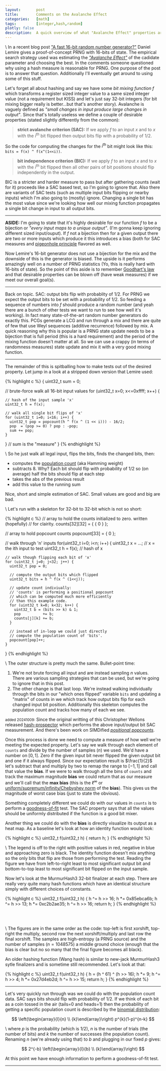 ```yaml
---
layout:       post
title:        Comments on the Avalanche Effect
categories:   [math]
tags:         [integer,hash,random]
plotly: false
description:  A quick overview of what "Avalanche Effect" properties are, why they can be used to test and search for PRNGs and overview of how to convert the property into a comparision measurement.
---
```


\\
In a recent blog post ["A fast 16-bit random number generator?"](https://lemire.me/blog/2019/07/03/a-fast-16-bit-random-number-generator/) Daniel Lemire gives a proof-of-concept PRNG with 16-bits of state. The empirical search strategy used was estimating the [*"Avalanche Effect"*](https://en.wikipedia.org/wiki/Avalanche_effect) of the cadidate parameter and choosing the best. In the comments someone questioned why using a hash measure is reasonable for PRNG. One purpose of the post is to answer that question. Additionally I'll eventually get around to using some of this stuff.

Let's forget all about hashing and say we have some *bit mixing function* $f$ which transforms a register sized integer value to a same sized integer value (not a requirement but KISS) and let's just say 32-bit integers (for bit mixing bigger really is better...but that's another story).  Avalanche is vaguely defined as *"small changes in input produce large changes in output"*. Since that's totally useless we define a couple of desirable properties (stated slightly differently from the common):

> **strict avalanche criterion (SAC):** If we apply $f$ to an input $x$ and to $x$ with the $i^{\text{th}}$ bit flipped then output bits flip with a probability of 1/2. 

So the code for computing the changes for the $i^{\text{th}}$ bit might look like this: `bits = f(x) ^ f(x^(1<<i))`.

> **bit independence criterion (BIC):** If we apply $f$ to an input $x$ and to $x$ with the $i^{\text{th}}$ bit flipped then all other pairs of bit positions should flip independently in the output.

BIC is a stricter and harder measure to pass but after gathering counts (wait for it) proceeds like a SAC based test, so I'm going to ignore that. Also there are variants of SAC tests (such as multiple input bits flipping or nearby inputs) which I'm also going to (mostly) ignore. Changing a single bit has the most value since we're looking how well our mixing function propagates a single bit change in input to all output bits.

-----

**ASIDE:** I'm going to state that it's highly desirable for our function $f$ to be a bijection or *"every input maps to a unique output"*. (I'm gonna keep ignoring different sized input/ouput). If $f$ not a bijection then for a given output there are two or more inputs which produce it this introduces a bias (both for SAC measures and [pigeonhole principle](http://marc-b-reynolds.github.io/math/2016/12/22/Pigeonhole.html) flavored as well.

Now Lemire's 16-bit generator does not use a bijection for the mix and the downside of this is the generator is biased. The upside is it performs amazingly well on a number of PRNG statistics (Yo, this is really hard with 16-bits of state). So the point of this aside is to remember [Goodhart's law](https://en.wikipedia.org/wiki/Goodhart%27s_law) and that desirable properties can be blown off (have weak measures) if we meet our overall goal(s).

-----

Back on topic. SAC: output bits flip with probablity of 1/2. For PRNG we expect the output bits to be set with a probability of 1/2. So feeding a sequence of numbers into $f$ should produce a random number (and yeah there are a bunch of other tests we want to run to see how well it's working). In fact many state-of-the-art random number generators do exactly this.  PCGs generate a LCG and run through a mix and there are quite of few that use Weyl sequences (additive recurrence) followed by mix. A quick reasoning why this is popular is a PRNG state update needs to be a bijection that is full period (this is a hard requirement) and the period of the mixing function doesn't matter at all. So we can use a crappy (in terms of randomness measures) state update and mix it with a very good mixing function.

-----

The remainder of this is spitballing how to make tests out of the desired property. Let jump in a look at a stripped down version that Lemire used:

{% highlight c %}
{
  uint32_t sum = 0;

  // brute-force walk all 16-bit input values
  for (uint32_t x=0; x<=0xffff; x++) {
  
    // hash of the input sample 'x'
    uint32_t h = f(x);
    
    // walk all single bit flips of 'x'
    for (uint32_t i=0; i<16; i++) {
      uint32_t pop = popcount(h ^ f(x ^ (1 << i))) - 16/2;
      pop  = (pop >= 0) ? pop : -pop;
      sum += pop;
    }
  }
  // sum is the "measure"
}
{% endhighlight %}

\\
So he just walk all legal input, flips the bits, finds the changed bits, then:

* computes the [population count](https://en.wikipedia.org/wiki/Hamming_weight) (aka Hamming weight)
* subtracts 8. Why? Each bit should flip with probability of 1/2 so (on average) half the bits should flip at each step
* takes the abs of the previous result
* add this value to the running sum

Nice, short and simple estimation of SAC. Small values are good and big are bad.

\\
Let's run with a skeleton for 32-bit to 32-bit which is not so short:

{% highlight c %}
  // array to hold the counts initialized to zero. written (hopefully)
  // for clairity.
  counts[32][32] = { { 0 } };

  // array to hold popcount counts
  popcount[33] = { 0 };

  // walk through 'n' inputs
  for(uint32_t i=0; i<n; i++) {
    uint32_t x = ...;                 // x = the ith input to test
    uint32_t h = f(x);                // hash of x
    
    // walk though flipping each bit of 'x'
    for (uint32_t j=0; j<32; j++) {
      uint32_t pop = 0;
      
      // compute the output bits which flipped
      uint32_t bits = h ^ f(x ^ (1<<j));

      // update count indiviually: 
      // 'counts' is performing a positional popcount
      // which can be computed much more efficiently
      // than this example code.
      for (uint32_t k=0; k<32; k++) {
        uint32_t b = (bits >> k) & 1;
        pop          += b;
        counts[j][k] += b;
      }
      
      // instead of in-loop we could just directly
      // compute the population count of 'bits'.
      popcount[pop]++;
    }
  }
{% endhighlight %}

\\
The outer structure is pretty much the same. Bullet-point time:

1. We're not brute forcing all input and are instead sampling $n$ values. There are various sampling strategies that can be used, but we're going to ignore that in this post. 
2. The other change is that last loop. We're instead walking individually through the bits in our "which ones flipped" variable `bits` and updating a "matrix" of counts in we which track how output bits flip for each changed input bit position. Additionally this skeleton computes the population count and tracks how many of each we see.

<small>added 20241009:</small> Since the original writting of this Christopher Wellons released [hash-prospector](https://github.com/skeeto/hash-prospector) which performs the above input/output bit SAC measurement. And there's been work on SIMDified [*positional popcounts*](https://github.com/mklarqvist/positional-popcount).

Once this process is done we need to compute a measure of how well we're meeting the expected property.  Let's say we walk through each element of `counts` and divide by the number of samples $\left(n\right)$ we used. We'd have a number on $\left[0,1\right]$.  Zero if the given input bit never flipped the given output bit and one if it always flipped. Since our expectation result is $\frac{1}{2}$ let's subtract that and multiply by two to remap the range to $\left[-1,1\right]$ and call that value the **bias**. If we were to walk through all the bins of `counts` and track the maximum magnitude **bias** we could return that as our measure and we'll call that the **max bias** (this is the $\ell^{\infty}$ or [uniform/supremum/infinity/Chebyshev norm](https://en.wikipedia.org/wiki/Uniform_norm) of the **bias**). This gives us the magnitude of worst case bias (just to state the obvious).

Something completely different we could do with our values in `counts` is to perform a [goodness-of-fit](https://en.wikipedia.org/wiki/Goodness_of_fit) test. The SAC property says that all the values should be uniformly distributed if the function is a good bit mixer.

Another thing we could do with the **bias** is directly visualize its output as a heat map. As a baseline let's look at how an identity function would look:

{% highlight c %}
uint32_t f(uint32_t h) { return h; }
{% endhighlight %}

<p align="center" vertical-align="middle">
<canvas id="sac_id"></canvas>
<canvas id="heat_map"></canvas>
</p>

\\
The legend is off to the right with positive values in red, negative in blue and approaching zero is black. The identity function doesn't mix anything so the only bits that flip are those from performing the test. Reading the figure we have from left-to-right least to most significant output bit and bottom-to-top least to most significant bit flipped on the input sample.

Now let's look at the MurmurHash3 32-bit finalizer at each step. There are really very quite many hash functions which have an identical structure simply with different choices of constants.

{% highlight c %}
uint32_t f(uint32_t h)
{
  h ^= h >> 16; h *= 0x85ebca6b;
  h ^= h >> 13; h *= 0xc2b2ae35;
  h ^= h >> 16;
  return h;
}
{% endhighlight %}

<p align="center" vertical-align="middle">
<canvas id="mh_1"></canvas>
<canvas id="mh_2"></canvas><br>
<canvas id="mh_3"></canvas>
<canvas id="mh_4"></canvas><br>
<canvas id="mh_5"></canvas>
</p>

\\
The figures are in the same order as the code: top-left is first xorshift, top-right the multiply, second row the next xorshift/multiply and last row the final xorshift. The samples are high-entropy (a PRNG source) and the number of samples ($n=1048575$) a middle ground choice (enough that the bias is clear but no so many that the final figure becomes all black).

An older hashing function (Wang hash) is similar to new-jack MurmurHash3 sytle finalizers and is sometime still recommended. Let's look at that:

{% highlight c %}
uint32_t f(uint32_t h)
{
  h = (h ^ 61) ^ (h >> 16);
  h *= 9;
  h ^= h >> 4;
  h *= 0x27d4eb2d;
  h ^= h >> 15;
  return h;
}
{% endhighlight %}


<p align="center" vertical-align="middle">
<canvas id="wang"></canvas>
</p>

-----

Let's very quickly run through was we could do with the population count data. SAC says bits should flip with probability of 1/2. If we think of each bit as a coin tossed in the air (tails=0 and heads=1) then the probability of getting a specific population count is described by the [binomial distribution](https://en.wikipedia.org/wiki/Binomial_distribution):

$$
\left(\begin{array}{l}{n} \\ {k}\end{array}\right) p^{k}(1-p)^{n-k}
$$

\\
where $p$ is the probability (which is 1/2), $n$ is the number of trials (the number of bits) and $k$ the number of successes (the population count). Renaming $n$ (we're already using that) to $b$ and plugging in our fixed $p$ gives:

$$
2^{-b} \left(\begin{array}{l}{b} \\ {k}\end{array}\right)
$$

At this point we have enough information to perform a goodness-of-fit test.

-----

<script>

const cell_w = 5;  // drawn cell size (pixels) w/o padding

const wang = [-5,0,3,-15,-1,5,-8,13,4,2,-7,0,0,0,0,-1,1,3,-15,-1,5,-8,13,4,2,-7,0,-3,0,1,2,1,0,3,-15,-2,6,-9,13,4,2,-7,0,0,0,0,0,1,0,-15,-2,6,-9,13,4,2,-7,0,-3,0,0,-1,1,0,3,-15,-1,6,-8,13,4,2,-7,0,0,0,0,0,1,0,-1,-1,6,-8,13,4,2,-7,0,-3,0,0,0,1,0,1,-16,-2,5,-8,13,4,2,-7,0,0,0,0,0,0,0,-1,0,5,-8,13,4,2,-7,0,-2,0,0,0,0,0,0,1,-3,5,-8,13,3,2,-7,0,0,0,0,0,0,0,0,0,0,-8,13,3,2,-7,0,-3,0,0,0,0,0,0,0,0,5,-9,13,4,2,-7,0,-1,0,0,0,0,0,0,0,0,0,13,4,2,-7,0,-3,0,1,0,0,0,0,0,0,1,-8,13,4,2,-6,-1,0,0,0,0,0,0,0,0,0,0,0,4,2,-6,1,-3,0,0,0,0,0,0,0,0,0,1,12,4,2,-7,0,-1,0,1,1,0,0,0,0,0,0,0,0,2,-7,0,-2,0,0,0,0,0,0,0,0,0,0,1,4,2,-7,0,0,0,0,0,0,0,0,0,0,0,0,0,0,-7,0,-3,0,0,0,0,0,0,0,0,1,1,1,0,3,-7,1,0,0,0,0,0,0,0,0,0,0,0,0,0,0,-1,-3,0,0,0,0,0,0,0,0,0,1,1,0,0,-6,-3,-3,0,0,-1,0,0,0,0,0,0,0,0,0,0,0,-3,0,-1,-1,0,0,1,0,0,0,1,1,0,0,-1,-3,-3,0,0,0,0,0,0,0,0,0,0,0,0,0,0,0,0,0,1,0,0,0,0,0,0,1,1,0,0,-2,0,3,0,2,1,0,0,0,0,0,0,0,0,-1,0,0,0,-1,-1,4,0,1,0,0,0,0,0,0,0,1,-1,-1,0,0,3,-8,0,0,1,-1,1,0,0,0,-1,0,0,0,-1,0,10,0,0,0,0,-1,0,1,-1,-1,0,-1,0,-1,0,3,-7,0,0,1,0,0,0,0,1,-1,0,0,0,0,0,0,-1,0,1,0,0,1,0,0,0,0,-1,0,-1,0,0,7,-1,0,1,-1,0,0,1,2,1,-1,0,0,-2,-1,0,0,0,0,1,0,1,-2,-1,-1,0,1,0,1,0,0,1,-5,0,3,-15,-1,5,-8,13,4,2,-7,0,0,1,0,-3,4,3,-15,-1,5,-8,13,4,2,-7,0,3,-2,-4,9,1,0,3,-15,-2,6,-9,13,4,2,-7,0,0,1,0,-3,4,0,-15,-2,6,-9,13,4,2,-7,0,3,-2,-4,9,1,2,3,-15,-1,6,-8,13,4,2,-7,0,0,1,1,-2,3,0,-4,-1,6,-8,13,4,2,-7,0,3,-2,-4,9,2,1,6,-16,-2,5,-8,13,4,2,-7,0,0,1,1,-3,4,0,-4,-3,5,-8,13,4,2,-7,0,2,-2,-3,9,1,2,6,-4,-3,5,-8,13,3,2,-7,0,0,1,1,-3,4,0,-4,-3,16,-8,13,3,2,-7,0,3,-2,-3,9,1,2,5,-4,-3,5,-9,13,4,2,-7,0,1,1,0,-3,3,0,-4,-2,16,-4,13,4,2,-7,0,3,-2,-4,9,1,2,6,-4,-3,4,-8,13,4,2,-6,-1,0,1,1,-3,3,1,-4,-2,15,-4,-1,4,2,-6,1,3,-2,-3,9,1,2,5,-5,-2,4,2,12,4,2,-7,0,1,2,0,-3,3,0,-5,-2,16,-4,-2,1,2,-7,0,2,-2,-3,10,1,2,6,-4,-3,4,3,-7,4,2,-7,0,0,0,1,-2,3,0,-4,-2,16,-3,-2,1,-22,-7,0,3,-2,-3,10,2,2,6,-4,-3,4,3,-8,1,3,-7,1,0,2,1,-3,4,0,-3,-4,15,-5,-2,1,-22,1,-1,3,-6,-5,8,0,1,10,0,-3,5,2,-7,1,-22,-6,-3,3,2,1,0,3,2,-3,-4,13,-2,-3,0,-19,2,-4,3,-2,-3,6,-2,3,5,-6,-3,3,3,-6,1,-15,-12,-3,3,2,0,-2,5,2,-4,-1,13,-4,-3,-1,-20,2,-5,-9,-2,-3,5,-2,3,5,-6,-3,3,3,-7,1,-15,-12,-9,-3,-8,-1,-1,-6,13,5,8,9,6,0,-8,24,-1,-1,7,-3,2,-16,-3,-7,-9,6,-3,5,3,6,10,15,2,1,10,-11,-3,62,0,23,28,-3,27,6,-3,-15,49,-8,-2,12,-13,-4,-39,-10,-10,-20,9,-4,12,-3,13,27,28,23,2,28,-15,-3,61,11,1,34,14,31,9,0,-14,49,-8,-2,12,-13,-4,-21,-10,-10,-20,9,-4,12,-4,13,26,29,22,3,29,-15,-18,-62,-60,32,22,-9,56,-12,34,-36,-59,16,-5,-21,3,-27,27,15,10,48,5,15,-33,-44,24,24,27,-22,68,-37,12,11,-1];

const sac_id = [-255,-255,-255,-255,-255,-255,-255,-255,-255,-255,-255,-255,-255,-255,-255,-255,-255,-255,-255,-255,-255,-255,-255,-255,-255,-255,-255,-255,-255,-255,-255,255,-255,-255,-255,-255,-255,-255,-255,-255,-255,-255,-255,-255,-255,-255,-255,-255,-255,-255,-255,-255,-255,-255,-255,-255,-255,-255,-255,-255,-255,-255,255,-255,-255,-255,-255,-255,-255,-255,-255,-255,-255,-255,-255,-255,-255,-255,-255,-255,-255,-255,-255,-255,-255,-255,-255,-255,-255,-255,-255,-255,-255,255,-255,-255,-255,-255,-255,-255,-255,-255,-255,-255,-255,-255,-255,-255,-255,-255,-255,-255,-255,-255,-255,-255,-255,-255,-255,-255,-255,-255,-255,-255,255,-255,-255,-255,-255,-255,-255,-255,-255,-255,-255,-255,-255,-255,-255,-255,-255,-255,-255,-255,-255,-255,-255,-255,-255,-255,-255,-255,-255,-255,-255,255,-255,-255,-255,-255,-255,-255,-255,-255,-255,-255,-255,-255,-255,-255,-255,-255,-255,-255,-255,-255,-255,-255,-255,-255,-255,-255,-255,-255,-255,-255,255,-255,-255,-255,-255,-255,-255,-255,-255,-255,-255,-255,-255,-255,-255,-255,-255,-255,-255,-255,-255,-255,-255,-255,-255,-255,-255,-255,-255,-255,-255,255,-255,-255,-255,-255,-255,-255,-255,-255,-255,-255,-255,-255,-255,-255,-255,-255,-255,-255,-255,-255,-255,-255,-255,-255,-255,-255,-255,-255,-255,-255,255,-255,-255,-255,-255,-255,-255,-255,-255,-255,-255,-255,-255,-255,-255,-255,-255,-255,-255,-255,-255,-255,-255,-255,-255,-255,-255,-255,-255,-255,-255,255,-255,-255,-255,-255,-255,-255,-255,-255,-255,-255,-255,-255,-255,-255,-255,-255,-255,-255,-255,-255,-255,-255,-255,-255,-255,-255,-255,-255,-255,-255,255,-255,-255,-255,-255,-255,-255,-255,-255,-255,-255,-255,-255,-255,-255,-255,-255,-255,-255,-255,-255,-255,-255,-255,-255,-255,-255,-255,-255,-255,-255,255,-255,-255,-255,-255,-255,-255,-255,-255,-255,-255,-255,-255,-255,-255,-255,-255,-255,-255,-255,-255,-255,-255,-255,-255,-255,-255,-255,-255,-255,-255,255,-255,-255,-255,-255,-255,-255,-255,-255,-255,-255,-255,-255,-255,-255,-255,-255,-255,-255,-255,-255,-255,-255,-255,-255,-255,-255,-255,-255,-255,-255,255,-255,-255,-255,-255,-255,-255,-255,-255,-255,-255,-255,-255,-255,-255,-255,-255,-255,-255,-255,-255,-255,-255,-255,-255,-255,-255,-255,-255,-255,-255,255,-255,-255,-255,-255,-255,-255,-255,-255,-255,-255,-255,-255,-255,-255,-255,-255,-255,-255,-255,-255,-255,-255,-255,-255,-255,-255,-255,-255,-255,-255,255,-255,-255,-255,-255,-255,-255,-255,-255,-255,-255,-255,-255,-255,-255,-255,-255,-255,-255,-255,-255,-255,-255,-255,-255,-255,-255,-255,-255,-255,-255,255,-255,-255,-255,-255,-255,-255,-255,-255,-255,-255,-255,-255,-255,-255,-255,-255,-255,-255,-255,-255,-255,-255,-255,-255,-255,-255,-255,-255,-255,-255,255,-255,-255,-255,-255,-255,-255,-255,-255,-255,-255,-255,-255,-255,-255,-255,-255,-255,-255,-255,-255,-255,-255,-255,-255,-255,-255,-255,-255,-255,-255,255,-255,-255,-255,-255,-255,-255,-255,-255,-255,-255,-255,-255,-255,-255,-255,-255,-255,-255,-255,-255,-255,-255,-255,-255,-255,-255,-255,-255,-255,-255,255,-255,-255,-255,-255,-255,-255,-255,-255,-255,-255,-255,-255,-255,-255,-255,-255,-255,-255,-255,-255,-255,-255,-255,-255,-255,-255,-255,-255,-255,-255,255,-255,-255,-255,-255,-255,-255,-255,-255,-255,-255,-255,-255,-255,-255,-255,-255,-255,-255,-255,-255,-255,-255,-255,-255,-255,-255,-255,-255,-255,-255,255,-255,-255,-255,-255,-255,-255,-255,-255,-255,-255,-255,-255,-255,-255,-255,-255,-255,-255,-255,-255,-255,-255,-255,-255,-255,-255,-255,-255,-255,-255,255,-255,-255,-255,-255,-255,-255,-255,-255,-255,-255,-255,-255,-255,-255,-255,-255,-255,-255,-255,-255,-255,-255,-255,-255,-255,-255,-255,-255,-255,-255,255,-255,-255,-255,-255,-255,-255,-255,-255,-255,-255,-255,-255,-255,-255,-255,-255,-255,-255,-255,-255,-255,-255,-255,-255,-255,-255,-255,-255,-255,-255,255,-255,-255,-255,-255,-255,-255,-255,-255,-255,-255,-255,-255,-255,-255,-255,-255,-255,-255,-255,-255,-255,-255,-255,-255,-255,-255,-255,-255,-255,-255,255,-255,-255,-255,-255,-255,-255,-255,-255,-255,-255,-255,-255,-255,-255,-255,-255,-255,-255,-255,-255,-255,-255,-255,-255,-255,-255,-255,-255,-255,-255,255,-255,-255,-255,-255,-255,-255,-255,-255,-255,-255,-255,-255,-255,-255,-255,-255,-255,-255,-255,-255,-255,-255,-255,-255,-255,-255,-255,-255,-255,-255,255,-255,-255,-255,-255,-255,-255,-255,-255,-255,-255,-255,-255,-255,-255,-255,-255,-255,-255,-255,-255,-255,-255,-255,-255,-255,-255,-255,-255,-255,-255,255,-255,-255,-255,-255,-255,-255,-255,-255,-255,-255,-255,-255,-255,-255,-255,-255,-255,-255,-255,-255,-255,-255,-255,-255,-255,-255,-255,-255,-255,-255,255,-255,-255,-255,-255,-255,-255,-255,-255,-255,-255,-255,-255,-255,-255,-255,-255,-255,-255,-255,-255,-255,-255,-255,-255,-255,-255,-255,-255,-255,-255,255,-255,-255,-255,-255,-255,-255,-255,-255,-255,-255,-255,-255,-255,-255,-255,-255,-255,-255,-255,-255,-255,-255,-255,-255,-255,-255,-255,-255,-255,-255,255,-255,-255,-255,-255,-255,-255,-255,-255,-255,-255,-255,-255,-255,-255,-255,-255,-255,-255,-255,-255,-255,-255,-255,-255,-255,-255,-255,-255,-255,-255,255,-255,-255,-255,-255,-255,-255,-255,-255,-255,-255,-255,-255,-255,-255,-255,-255,-255,-255,-255,-255,-255,-255,-255,-255,-255,-255,-255,-255,-255,-255,-255];

const mh_1 = [-255,-255,-255,-255,-255,-255,-255,-255,-255,-255,-255,-255,-255,-255,-255,255,-255,-255,-255,-255,-255,-255,-255,-255,-255,-255,-255,-255,-255,-255,-255,255,-255,-255,-255,-255,-255,-255,-255,-255,-255,-255,-255,-255,-255,-255,255,-255,-255,-255,-255,-255,-255,-255,-255,-255,-255,-255,-255,-255,-255,-255,255,-255,-255,-255,-255,-255,-255,-255,-255,-255,-255,-255,-255,-255,-255,255,-255,-255,-255,-255,-255,-255,-255,-255,-255,-255,-255,-255,-255,-255,-255,255,-255,-255,-255,-255,-255,-255,-255,-255,-255,-255,-255,-255,-255,-255,255,-255,-255,-255,-255,-255,-255,-255,-255,-255,-255,-255,-255,-255,-255,-255,255,-255,-255,-255,-255,-255,-255,-255,-255,-255,-255,-255,-255,-255,-255,255,-255,-255,-255,-255,-255,-255,-255,-255,-255,-255,-255,-255,-255,-255,-255,255,-255,-255,-255,-255,-255,-255,-255,-255,-255,-255,-255,-255,-255,-255,255,-255,-255,-255,-255,-255,-255,-255,-255,-255,-255,-255,-255,-255,-255,-255,255,-255,-255,-255,-255,-255,-255,-255,-255,-255,-255,-255,-255,-255,-255,255,-255,-255,-255,-255,-255,-255,-255,-255,-255,-255,-255,-255,-255,-255,-255,255,-255,-255,-255,-255,-255,-255,-255,-255,-255,-255,-255,-255,-255,-255,255,-255,-255,-255,-255,-255,-255,-255,-255,-255,-255,-255,-255,-255,-255,-255,255,-255,-255,-255,-255,-255,-255,-255,-255,-255,-255,-255,-255,-255,-255,255,-255,-255,-255,-255,-255,-255,-255,-255,-255,-255,-255,-255,-255,-255,-255,255,-255,-255,-255,-255,-255,-255,-255,-255,-255,-255,-255,-255,-255,-255,255,-255,-255,-255,-255,-255,-255,-255,-255,-255,-255,-255,-255,-255,-255,-255,255,-255,-255,-255,-255,-255,-255,-255,-255,-255,-255,-255,-255,-255,-255,255,-255,-255,-255,-255,-255,-255,-255,-255,-255,-255,-255,-255,-255,-255,-255,255,-255,-255,-255,-255,-255,-255,-255,-255,-255,-255,-255,-255,-255,-255,255,-255,-255,-255,-255,-255,-255,-255,-255,-255,-255,-255,-255,-255,-255,-255,255,-255,-255,-255,-255,-255,-255,-255,-255,-255,-255,-255,-255,-255,-255,255,-255,-255,-255,-255,-255,-255,-255,-255,-255,-255,-255,-255,-255,-255,-255,255,-255,-255,-255,-255,-255,-255,-255,-255,-255,-255,-255,-255,-255,-255,255,-255,-255,-255,-255,-255,-255,-255,-255,-255,-255,-255,-255,-255,-255,-255,255,-255,-255,-255,-255,-255,-255,-255,-255,-255,-255,-255,-255,-255,-255,255,-255,-255,-255,-255,-255,-255,-255,-255,-255,-255,-255,-255,-255,-255,-255,255,-255,-255,-255,-255,-255,-255,-255,-255,-255,-255,-255,-255,-255,-255,255,-255,-255,-255,-255,-255,-255,-255,-255,-255,-255,-255,-255,-255,-255,-255,255,-255,-255,-255,-255,-255,-255,-255,-255,-255,-255,-255,-255,-255,-255,-255,-255,-255,-255,-255,-255,-255,-255,-255,-255,-255,-255,-255,-255,-255,-255,255,-255,-255,-255,-255,-255,-255,-255,-255,-255,-255,-255,-255,-255,-255,-255,-255,-255,-255,-255,-255,-255,-255,-255,-255,-255,-255,-255,-255,-255,-255,255,-255,-255,-255,-255,-255,-255,-255,-255,-255,-255,-255,-255,-255,-255,-255,-255,-255,-255,-255,-255,-255,-255,-255,-255,-255,-255,-255,-255,-255,-255,255,-255,-255,-255,-255,-255,-255,-255,-255,-255,-255,-255,-255,-255,-255,-255,-255,-255,-255,-255,-255,-255,-255,-255,-255,-255,-255,-255,-255,-255,-255,255,-255,-255,-255,-255,-255,-255,-255,-255,-255,-255,-255,-255,-255,-255,-255,-255,-255,-255,-255,-255,-255,-255,-255,-255,-255,-255,-255,-255,-255,-255,255,-255,-255,-255,-255,-255,-255,-255,-255,-255,-255,-255,-255,-255,-255,-255,-255,-255,-255,-255,-255,-255,-255,-255,-255,-255,-255,-255,-255,-255,-255,255,-255,-255,-255,-255,-255,-255,-255,-255,-255,-255,-255,-255,-255,-255,-255,-255,-255,-255,-255,-255,-255,-255,-255,-255,-255,-255,-255,-255,-255,-255,255,-255,-255,-255,-255,-255,-255,-255,-255,-255,-255,-255,-255,-255,-255,-255,-255,-255,-255,-255,-255,-255,-255,-255,-255,-255,-255,-255,-255,-255,-255,255,-255,-255,-255,-255,-255,-255,-255,-255,-255,-255,-255,-255,-255,-255,-255,-255,-255,-255,-255,-255,-255,-255,-255,-255,-255,-255,-255,-255,-255,-255,255,-255,-255,-255,-255,-255,-255,-255,-255,-255,-255,-255,-255,-255,-255,-255,-255,-255,-255,-255,-255,-255,-255,-255,-255,-255,-255,-255,-255,-255,-255,255,-255,-255,-255,-255,-255,-255,-255,-255,-255,-255,-255,-255,-255,-255,-255,-255,-255,-255,-255,-255,-255,-255,-255,-255,-255,-255,-255,-255,-255,-255,255,-255,-255,-255,-255,-255,-255,-255,-255,-255,-255,-255,-255,-255,-255,-255,-255,-255,-255,-255,-255,-255,-255,-255,-255,-255,-255,-255,-255,-255,-255,255,-255,-255,-255,-255,-255,-255,-255,-255,-255,-255,-255,-255,-255,-255,-255,-255,-255,-255,-255,-255,-255,-255,-255,-255,-255,-255,-255,-255,-255,-255,255,-255,-255,-255,-255,-255,-255,-255,-255,-255,-255,-255,-255,-255,-255,-255,-255,-255,-255,-255,-255,-255,-255,-255,-255,-255,-255,-255,-255,-255,-255,255,-255,-255,-255,-255,-255,-255,-255,-255,-255,-255,-255,-255,-255,-255,-255,-255,-255,-255,-255,-255,-255,-255,-255,-255,-255,-255,-255,-255,-255,-255,255,-255,-255,-255,-255,-255,-255,-255,-255,-255,-255,-255,-255,-255,-255,-255,-255,-255,-255,-255,-255,-255,-255,-255,-255,-255,-255,-255,-255,-255,-255,255,-255,-255,-255,-255,-255,-255,-255,-255,-255,-255,-255,-255,-255,-255,-255,-255,-255,-255,-255,-255,-255,-255,-255,-255,-255,-255,-255,-255,-255,-255,-255];

const mh_2 = [-255,-255,-255,-255,-255,-255,-255,-255,-255,-255,-255,-255,-255,-255,-255,255,-1,128,63,96,80,-88,172,-42,149,53,101,77,-89,172,-42,148,-255,-255,-255,-255,-255,-255,-255,-255,-255,-255,-255,-255,-255,-255,255,-1,128,63,96,79,-88,171,-42,148,53,101,77,-89,172,-42,148,0,-255,-255,-255,-255,-255,-255,-255,-255,-255,-255,-255,-255,-255,255,-1,128,63,96,79,-88,172,-41,148,53,101,77,-89,172,-42,148,0,-127,-255,-255,-255,-255,-255,-255,-255,-255,-255,-255,-255,-255,255,-1,128,63,96,79,-88,172,-42,149,53,101,77,-89,172,-41,148,1,-127,-13,-255,-255,-255,-255,-255,-255,-255,-255,-255,-255,-255,255,0,128,64,96,80,-88,172,-42,149,53,101,77,-89,172,-41,149,0,-128,-13,-96,-255,-255,-255,-255,-255,-255,-255,-255,-255,-255,255,0,128,64,96,80,-88,171,-42,149,53,101,77,-89,172,-41,148,0,-127,-13,-96,-67,-255,-255,-255,-255,-255,-255,-255,-255,-255,255,1,127,64,95,80,-87,171,-42,148,53,101,77,-89,172,-42,148,0,-127,-13,-96,-67,-88,-255,-255,-255,-255,-255,-255,-255,-255,255,6,124,65,95,80,-88,171,-42,148,53,101,78,-89,172,-42,148,0,-127,-13,-96,-67,-88,171,-255,-255,-255,-255,-255,-255,-255,255,4,125,65,95,80,-88,171,-42,148,53,101,77,-89,172,-42,148,0,-127,-13,-95,-67,-87,171,-42,-255,-255,-255,-255,-255,-255,255,-8,132,62,97,79,-88,172,-42,149,53,101,77,-89,172,-41,148,0,-127,-13,-96,-67,-88,171,-42,-149,-255,-255,-255,-255,-255,255,80,87,84,86,85,-85,170,-42,149,53,101,77,-89,172,-42,148,0,-128,-13,-96,-67,-88,171,-42,-149,-10,-255,-255,-255,-255,255,95,80,87,84,86,-85,170,-42,148,53,101,77,-89,172,-42,149,0,-127,-13,-95,-67,-88,171,-42,-148,-10,-101,-255,-255,-255,255,64,95,80,87,84,-85,170,-42,149,53,101,77,-89,172,-42,149,0,-127,-13,-95,-67,-88,172,-42,-148,-10,-101,66,-255,-255,255,127,64,95,80,87,-84,169,-43,149,53,101,77,-89,172,-41,148,0,-128,-13,-96,-67,-87,171,-42,-149,-10,-101,66,-89,-255,255,0,127,64,95,80,-88,172,-42,149,53,101,77,-89,172,-42,148,0,-128,-13,-96,-67,-88,172,-42,-149,-10,-101,66,-89,172,255,255,0,127,64,96,-80,167,-44,150,53,101,77,-89,172,-42,148,0,-128,-13,-96,-67,-88,171,-42,-148,-10,-100,67,-89,172,42,-255,-255,-255,-255,-255,-255,-255,-255,-255,-255,-255,-255,-255,-255,-255,255,-1,128,63,96,80,-88,172,-42,149,53,101,77,-89,172,-42,-148,-255,-255,-255,-255,-255,-255,-255,-255,-255,-255,-255,-255,-255,-255,255,-1,128,63,96,79,-88,171,-42,148,53,101,77,-89,172,-42,-148,-202,-255,-255,-255,-255,-255,-255,-255,-255,-255,-255,-255,-255,-255,255,-1,128,63,96,79,-88,172,-41,148,53,101,77,-89,172,-42,-148,-202,228,-255,-255,-255,-255,-255,-255,-255,-255,-255,-255,-255,-255,255,-1,128,63,96,79,-88,172,-42,149,53,101,77,-89,172,-41,-148,-202,228,14,-255,-255,-255,-255,-255,-255,-255,-255,-255,-255,-255,255,0,128,64,96,80,-88,172,-42,149,53,101,77,-89,172,-41,-149,-202,228,13,121,-255,-255,-255,-255,-255,-255,-255,-255,-255,-255,255,0,128,64,96,80,-88,171,-42,149,53,101,77,-89,172,-41,-148,-202,228,13,121,67,-255,-255,-255,-255,-255,-255,-255,-255,-255,255,1,127,64,95,80,-87,171,-42,148,53,101,77,-89,172,-42,-148,-202,228,13,121,66,-94,-255,-255,-255,-255,-255,-255,-255,-255,255,6,124,65,95,80,-88,171,-42,148,53,101,78,-89,172,-42,-148,-202,228,14,121,67,-94,-174,-255,-255,-255,-255,-255,-255,-255,255,4,125,65,95,80,-88,171,-42,148,53,101,77,-89,172,-42,-148,-202,228,14,121,67,-94,-175,-215,-255,-255,-255,-255,-255,-255,255,-8,132,62,97,79,-88,172,-42,149,53,101,77,-89,172,-41,-148,-202,228,13,121,67,-94,-175,-215,235,-255,-255,-255,-255,-255,255,80,87,84,86,85,-85,170,-42,149,53,101,77,-89,172,-42,-148,-202,228,13,121,67,-94,-175,-215,235,10,-255,-255,-255,-255,255,95,80,87,84,86,-85,170,-42,148,53,101,77,-89,172,-42,-149,-202,228,14,121,67,-94,-175,-215,235,10,122,-255,-255,-255,255,64,95,80,87,84,-85,170,-42,149,53,101,77,-89,172,-42,-149,-202,228,14,120,67,-94,-174,-215,235,10,122,-66,-255,-255,255,127,64,95,80,87,-84,169,-43,149,53,101,77,-89,172,-41,-148,-201,228,14,121,67,-94,-174,-215,235,10,123,-66,-161,-255,255,0,127,64,95,80,-88,172,-42,149,53,101,77,-89,172,-42,-148,-202,228,13,121,67,-94,-174,-215,235,10,123,-66,-161,-208,255,255,0,127,64,96,-80,167,-44,150,53,101,77,-89,172,-42,-148,-202,228,13,121,67,-94,-174,-214,235,10,122,-66,-161,-208,231];

const mh_3 = [-255,-255,255,-1,128,63,96,80,-88,172,-42,149,53,101,77,89,0,21,-37,96,80,-88,172,-42,149,53,101,77,-89,172,-42,148,-255,255,-1,128,63,96,79,-88,171,-42,148,53,101,77,89,1,21,-37,0,79,-88,171,-42,148,53,101,77,-89,172,-42,148,0,255,-1,128,63,96,79,-88,172,-41,148,53,101,77,89,1,21,-37,0,40,-88,172,-41,148,53,101,77,-89,172,-42,148,0,-127,-1,128,63,96,79,-88,172,-42,149,53,101,77,89,1,21,-37,0,40,-5,172,-42,149,53,101,77,-89,172,-41,148,1,-127,-13,128,64,96,80,-88,172,-42,149,53,101,77,89,0,21,-37,0,39,-4,64,-42,149,53,101,77,-89,172,-41,149,0,-128,-13,-96,64,96,80,-88,171,-42,149,53,101,77,89,0,21,-37,0,40,-4,64,-11,149,53,101,77,-89,172,-41,148,0,-127,-13,-96,-67,95,80,-87,171,-42,148,53,101,77,89,0,21,-38,0,40,-4,65,-11,51,53,101,77,-89,172,-42,148,0,-127,-13,-96,-67,-88,80,-88,171,-42,148,53,101,78,89,-4,20,-38,0,40,-4,64,-11,51,-36,101,78,-89,172,-42,148,0,-127,-13,-96,-67,-88,171,-88,171,-42,148,53,101,77,89,-3,20,-38,0,40,-5,64,-11,51,-36,17,77,-89,172,-42,148,0,-127,-13,-95,-67,-87,171,-42,172,-42,149,53,101,77,89,5,21,-36,0,39,-4,64,-11,51,-35,17,45,-89,172,-41,148,0,-127,-13,-96,-67,-88,171,-42,-149,-42,149,53,101,77,89,-53,14,-49,0,42,-5,64,-12,51,-36,17,45,-4,172,-42,148,0,-128,-13,-96,-67,-88,171,-42,-149,-10,148,53,101,77,89,-64,13,-51,0,43,-4,64,-10,51,-36,17,45,-4,68,-42,149,0,-127,-13,-95,-67,-88,171,-42,-148,-10,-101,53,101,77,89,-44,16,-47,0,42,-4,64,-11,51,-35,17,45,-4,68,11,149,0,-127,-13,-95,-67,-88,172,-42,-148,-10,-101,66,101,77,89,-86,11,-55,0,44,-4,64,-11,51,-35,17,45,-4,68,11,51,0,-128,-13,-96,-67,-87,171,-42,-149,-10,-101,66,-89,77,89,0,20,-37,0,40,-5,64,-11,51,-36,16,45,-3,68,10,52,10,-128,-13,-96,-67,-88,172,-42,-149,-10,-101,66,-89,172,89,-172,0,-74,0,48,-4,63,-12,52,-35,16,45,-4,68,11,52,10,18,-13,-96,-67,-88,171,-42,-148,-10,-100,67,-89,172,42,-255,-255,255,-1,128,63,96,80,-88,172,-42,149,53,101,77,89,0,21,37,96,80,-88,172,-42,149,53,101,77,-89,172,-42,-148,-255,255,-1,128,63,96,79,-88,171,-42,148,53,101,77,89,1,21,37,76,79,-88,171,-42,148,53,101,77,-89,172,-42,-148,-202,255,-1,128,63,96,79,-88,172,-41,148,53,101,77,89,1,21,37,76,-71,-88,172,-41,148,53,101,77,-89,172,-42,-148,-202,228,-1,128,63,96,79,-88,172,-42,149,53,101,77,89,1,21,37,76,-71,5,172,-42,149,53,101,77,-89,172,-41,-148,-202,228,14,128,64,96,80,-88,172,-42,149,53,101,77,89,0,21,37,76,-71,4,-81,-42,149,53,101,77,-89,172,-41,-149,-202,228,13,121,64,96,80,-88,171,-42,149,53,101,77,89,0,21,37,76,-71,4,-81,11,149,53,101,77,-89,172,-41,-148,-202,228,13,121,67,95,80,-87,171,-42,148,53,101,77,89,0,21,38,75,-72,5,-82,11,55,53,101,77,-89,172,-42,-148,-202,228,13,121,66,-94,80,-88,171,-42,148,53,101,78,89,-4,20,38,75,-72,5,-81,11,54,37,101,78,-89,172,-42,-148,-202,228,14,121,67,-94,-174,-88,171,-42,148,53,101,77,89,-3,20,38,75,-71,5,-81,11,54,37,85,77,-89,172,-42,-148,-202,228,14,121,67,-94,-175,-215,172,-42,149,53,101,77,89,5,21,36,76,-71,5,-81,12,55,37,85,-71,-89,172,-41,-148,-202,228,13,121,67,-94,-175,-215,235,-42,149,53,101,77,89,-53,14,49,68,-76,4,-81,11,55,36,85,-71,3,172,-42,-148,-202,228,13,121,67,-94,-175,-215,235,10,148,53,101,77,89,-64,13,51,67,-76,5,-80,11,55,37,85,-71,4,-83,-42,-149,-202,228,14,121,67,-94,-175,-215,235,10,122,53,101,77,89,-44,16,47,69,-75,4,-80,11,55,36,85,-71,4,-83,-11,-149,-202,228,14,120,67,-94,-174,-215,235,10,122,-66,101,77,89,-86,11,55,63,-78,5,-80,11,55,36,85,-71,3,-83,-11,-93,-201,228,14,121,67,-94,-174,-215,235,10,123,-66,-161,77,89,0,20,37,75,-71,5,-81,11,55,37,85,-71,4,-83,-11,-93,-164,228,13,121,67,-94,-174,-215,235,10,123,-66,-161,-208,89,-172,0,74,51,-86,4,-80,11,55,36,85,-71,4,-82,-11,-94,-165,-207,13,121,67,-94,-174,-214,235,10,122,-66,-161,-208,231];

const mh_4 = [-255,-255,255,0,-64,16,24,1,10,3,0,2,0,-1,1,0,-1,0,0,0,0,0,0,0,0,0,0,0,0,0,0,0,-255,255,-1,-128,0,24,-4,10,3,2,2,0,-1,0,0,0,0,0,0,0,0,0,0,0,1,0,0,0,0,0,0,0,255,-1,-128,0,32,4,8,2,1,3,0,-1,0,0,0,0,-1,0,0,0,0,0,0,0,0,0,0,0,0,0,0,0,-1,128,-63,-64,15,-14,-16,-2,-1,-1,-1,0,1,0,0,0,0,0,0,0,0,0,0,0,0,-1,0,0,0,0,0,0,128,64,-95,-32,-24,1,-3,1,-3,-1,0,2,0,0,0,0,0,0,0,0,-1,0,0,0,0,0,0,0,0,0,0,0,64,96,-79,48,20,6,-12,-4,1,0,2,0,0,0,0,0,0,0,0,0,0,0,0,0,0,0,0,0,0,0,0,0,95,80,87,-40,0,4,-4,-1,3,4,0,0,0,0,0,0,0,0,0,0,0,0,0,0,0,0,0,0,0,0,0,0,80,-88,4,0,-1,2,5,-1,-5,0,0,0,0,0,0,0,0,0,0,0,0,0,0,0,0,0,-1,0,0,0,0,0,-88,171,42,-86,0,13,-5,-7,-1,0,0,-1,0,0,0,0,0,0,0,0,0,0,0,0,0,0,0,0,0,0,0,0,172,-42,-65,0,16,6,-3,3,0,-1,0,-1,0,1,0,0,0,0,0,0,0,0,0,0,0,0,0,0,0,0,0,0,-42,149,-53,-74,13,16,4,3,-1,0,0,1,0,0,0,0,0,0,0,0,0,0,0,0,0,0,1,0,0,0,0,0,148,53,-101,-27,25,11,-3,0,0,0,1,0,0,0,0,0,0,0,0,0,0,0,0,0,0,0,0,0,0,0,0,0,53,101,-77,-50,0,-11,2,0,-1,0,0,0,0,0,0,0,0,0,0,0,0,0,0,0,0,0,0,0,0,0,0,0,101,77,-89,44,0,-6,-1,0,-1,1,0,0,0,0,0,0,0,0,0,0,0,0,0,0,0,0,0,0,0,0,0,0,77,89,0,-20,-16,0,-3,0,3,0,1,0,1,0,1,0,0,1,0,0,0,0,0,0,0,0,0,0,0,0,0,0,89,-172,0,53,0,5,-2,-3,0,-1,3,0,1,1,0,0,0,1,0,0,0,0,-1,0,0,0,0,0,0,0,0,0,-255,-255,255,0,-64,16,24,1,10,3,0,2,0,-1,1,0,-1,0,0,0,0,0,0,0,0,0,0,0,0,0,0,0,-255,255,-1,-128,0,24,-4,10,3,2,2,0,-1,0,0,0,0,0,0,0,0,0,0,1,0,0,0,0,0,0,0,0,255,-1,-128,0,32,4,8,2,1,3,0,-1,0,0,0,0,1,0,0,0,0,0,-1,0,0,0,0,0,0,0,0,0,-1,128,-63,-64,15,-14,-16,-2,-1,-1,-1,0,1,0,0,0,0,0,0,0,0,0,0,0,0,0,0,0,0,0,0,1,128,64,-95,-32,-24,1,-3,1,-3,-1,0,2,0,0,0,0,0,0,0,0,1,0,0,0,0,0,0,0,0,0,0,0,64,96,-79,48,20,6,-12,-4,1,0,2,0,0,0,0,0,0,0,0,0,0,0,0,-1,0,0,0,0,0,0,0,0,95,80,87,-40,0,4,-4,-1,3,4,0,0,0,0,0,0,0,0,0,1,0,0,0,0,0,0,0,0,0,0,0,0,80,-88,4,0,-1,2,5,-1,-5,0,0,0,0,0,-1,0,0,0,0,0,0,0,1,0,0,0,0,0,-1,0,0,0,-88,171,42,-86,0,13,-5,-7,-1,0,0,0,0,1,0,0,0,0,0,0,0,0,0,0,0,0,0,0,0,0,0,0,172,-42,-65,0,16,6,-3,3,0,1,0,0,0,0,1,0,0,0,0,0,0,0,0,0,0,0,0,0,0,0,0,-1,-42,149,-53,-74,13,16,4,3,1,-1,0,0,0,0,0,0,0,0,0,0,0,0,0,0,0,0,0,0,0,0,0,0,148,53,-101,-27,25,11,-3,0,1,-1,0,-1,0,0,0,0,0,-1,0,0,0,0,0,0,0,0,0,0,0,0,0,0,53,101,-77,-50,0,-11,-2,4,0,0,0,1,0,0,0,0,0,0,0,0,0,0,0,0,0,0,0,0,0,0,0,0,101,77,-89,44,0,6,2,-4,4,-1,-1,0,0,0,0,0,0,0,0,1,0,0,0,0,0,0,0,0,0,0,0,0,77,89,0,-20,16,-11,-3,-1,1,-1,0,0,-1,-1,0,0,0,0,-1,0,0,0,0,0,0,0,0,0,0,0,0,0,89,-172,0,-53,8,13,4,4,7,-1,1,0,-1,0,0,-1,0,0,0,1,0,0,0,0,0,0,0,0,0,0,0,0];

const mh_5 = [-1,0,0,0,0,0,0,0,0,0,0,0,0,0,0,0,-1,0,0,0,0,0,0,0,0,0,0,0,0,0,0,0,0,0,0,0,0,0,0,0,0,0,1,0,1,0,0,0,0,0,0,0,0,0,0,0,1,0,0,0,0,0,0,0,1,0,-1,0,0,0,1,0,0,0,0,0,0,0,0,0,-1,0,0,0,0,0,0,0,0,0,0,0,0,0,0,0,0,0,0,1,0,0,0,0,0,0,1,0,0,0,0,0,0,0,0,0,0,0,0,0,0,-1,0,0,0,0,0,0,0,0,0,0,0,0,0,0,0,0,0,0,0,0,0,0,0,0,0,0,-1,0,0,0,0,0,0,0,0,0,0,0,0,0,0,0,0,0,0,0,0,0,0,0,0,0,0,0,0,0,0,0,0,0,0,0,0,0,0,0,0,0,0,0,0,0,0,0,0,0,0,1,0,0,0,0,0,1,0,0,0,0,0,0,0,0,0,0,0,0,0,0,0,0,0,0,-1,0,0,0,0,0,0,0,0,0,0,0,0,0,0,1,0,0,0,0,0,0,0,0,0,0,-1,0,0,0,0,0,0,0,0,0,0,0,0,0,0,0,0,0,0,0,0,0,0,0,0,0,0,0,0,0,0,0,0,0,0,0,0,0,0,0,0,0,0,0,0,-1,0,0,0,0,1,0,0,0,0,0,0,0,0,0,0,0,0,0,0,0,0,0,0,0,0,0,0,0,0,0,1,0,0,0,1,0,0,0,0,0,0,0,0,0,0,0,0,0,0,0,1,0,0,0,0,0,0,0,0,0,0,0,0,0,0,0,0,0,0,0,0,0,0,0,0,0,0,0,0,0,0,0,0,0,0,0,0,0,0,0,0,0,0,0,0,0,-1,0,0,0,0,0,0,0,0,0,0,0,0,0,0,0,0,0,0,0,0,0,0,0,0,0,0,0,0,0,0,0,0,0,0,0,0,0,0,0,0,0,0,0,0,0,0,0,0,0,0,0,0,0,0,0,0,0,0,0,0,0,0,0,0,0,0,0,0,0,0,0,0,1,0,0,0,0,0,0,0,0,0,0,0,0,0,0,0,1,0,0,0,0,0,0,0,0,0,0,0,0,0,0,0,1,0,0,0,0,-1,0,0,0,0,0,0,0,0,0,-1,0,0,-1,0,0,0,0,0,0,0,0,0,0,0,0,-1,0,0,0,0,0,0,0,0,0,0,0,0,0,0,0,0,0,0,0,0,0,0,0,0,0,0,0,0,0,0,0,0,0,0,0,0,0,0,1,0,0,0,0,0,0,0,0,-1,0,0,0,0,0,0,0,1,0,0,0,0,0,0,0,1,0,0,0,0,0,-1,0,0,0,0,0,0,0,0,0,0,0,0,0,0,0,0,0,0,0,0,0,0,0,0,0,0,0,0,0,0,0,0,0,0,0,0,0,0,0,0,1,0,0,1,0,0,0,0,0,0,0,0,0,0,0,-1,0,0,0,0,0,1,0,0,0,0,0,0,0,0,0,0,0,0,0,0,0,0,0,0,0,0,0,0,0,0,0,0,0,0,0,0,0,0,0,0,-1,0,0,0,0,0,0,0,0,0,0,0,0,0,0,0,0,0,0,0,0,0,0,1,0,0,0,0,1,0,0,0,0,0,0,0,0,0,0,0,0,0,0,0,-1,0,0,0,0,0,0,0,0,0,0,0,0,0,0,0,0,0,0,1,0,0,0,0,0,-1,0,0,0,0,0,0,0,0,0,0,0,0,0,0,0,0,-1,0,0,0,0,0,0,0,0,0,0,0,0,0,0,0,0,0,0,0,0,-1,0,0,0,0,0,0,0,0,0,0,0,0,0,0,0,0,0,0,0,0,0,0,0,0,0,0,0,0,-1,0,0,0,0,0,0,0,0,0,0,0,0,0,0,0,0,0,0,0,0,0,0,0,0,0,0,0,0,0,0,0,0,0,0,0,0,0,0,-1,0,0,0,0,0,0,0,0,0,0,-1,0,0,0,0,0,0,0,0,0,0,0,0,0,0,0,0,0,0,0,0,0,0,0,0,0,0,0,0,0,0,0,0,0,0,0,0,0,0,0,0,0,0,0,0,0,0,0,0,0,0,0,0,0,0,0,0,0,0,0,0,0,0,0,0,0,1,0,0,0,0,0,0,0,0,0,0,0,0,0,0,1,0,0,0,0,0,0,0,0,0,0,0,0,0,0,0,-1,0,0,0,0,0,0,0,0,0,0,0,0,0,0,0,0,0,0,0,0,0,0,0,0,0,0,0,0,0,0,0,0,1,0,0,0,0,0,0,0,0,0,0,0,0];

function viz_fill(pix,x,y,w, r,g,b)
{
  var sx = (cell_w+1);
  var i  = 2 + sx*(w+x+y+sx*w*y);
 
  i *= 4;

  for(var k=0; k<cell_w; k++) {
    for(var j=0; j<cell_w;j++) {
      pix[i+0] = r;
      pix[i+1] = g;
      pix[i+2] = b;
      pix[i+3] = 255;
      i += 4;
    }
    i += 4*(2+sx*w-sx);
  }
}

function color(v)
{
  var r,g,b;

  if (v === 0) { r=g=b=0; } else
  if (v === -1 || v === 1) { r=g=b=20; } else
  if (v >= 0) {
     r = 128 - 65 + v; 
     g = 128 - 90;
     b = 128 - 90;
   } else {
     r = 128 - 90;
     g = 128 - 90;
     b = 128 - 65 - v;
 }

  return [r,g,b];
}

function viz_bias(name,data,w,h)
{
  var cw  = (cell_w+1)*w+1;
  var ch  = (cell_w+1)*h+1;
  var id  = document.getElementById(name);
  var ctx = id.getContext('2d');
  var img = ctx.createImageData(cw,ch);
  var pix = img.data;
  var si  = 0;
  
  id.width  = cw;
  id.height = ch;

  for (var i = 0; i < pix.length; i += 4) {
    pix[i] = pix[i+1] = pix[i+2] = 0, pix[i+3] = 255;
  }

  for (var y=0; y<h; y++) {
    for (var x=0; x<w; x++)  {
      var c = color(data[si++]);
      viz_fill(pix, x, y, w, c[0],c[1],c[2]);
    }
  }

  ctx.putImageData(img,0,0)
}

// temp hack
function viz_legend(name,w,h)
{
  var y;
  w = (cell_w+1)*w+1;
  h = (cell_w+1)*h+1;

  var s = 2.0/h;

  var id  = document.getElementById(name);

  if (id != null) {
    var ctx = id.getContext('2d');
    var img = ctx.createImageData(w,h);
    var pix = img.data;
    
    id.width  = 2*w;
    id.height = h;
    pix.fill(255);

    for (var y=0; y<=h; y++) {
      var c = color(Math.round(255.5*(1-s*y)));
      var i = 4*y*w;
      
      for (var x=0; x<w; x++)  {
        pix[i+0] = c[0];
        pix[i+1] = c[1];
        pix[i+2] = c[2];
        pix[i+3] = 255;
        i += 4;
      }
    }

    ctx.putImageData(img,0,0)
    return img;
  }
  else console.log('opps');
}

// sigh
function viz_dup(name,data)
{
  var id  = document.getElementById(name);
  if (id != null) {
    id.getContext('2d').putImageData(data,0,0);
  }
}

viz_bias('sac_id',  sac_id,  32,32);

viz_bias('mh_1', mh_1, 32,32);
viz_bias('mh_2', mh_2, 32,32);
viz_bias('mh_3', mh_3, 32,32);
viz_bias('mh_4', mh_4, 32,32);
viz_bias('mh_5', mh_5, 32,32);

viz_bias('wang', wang, 32,32);
viz_bias('oat',  oat,  32,32);

var leg_32 = viz_legend('heat_map',2,32); 

</script>
